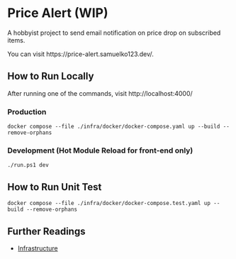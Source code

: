 <h1>Price Alert (WIP)</h1>

<p>A hobbyist project to send email notification on price drop on subscribed items. </p>
<p>You can visit https://price-alert.samuelko123.dev/.</p>

<h2>How to Run Locally</h2>

<p>After running one of the commands, visit http://localhost:4000/</p>

<h3>Production</h3>

```
docker compose --file ./infra/docker/docker-compose.yaml up --build --remove-orphans
```

<h3>Development (Hot Module Reload for front-end only)</h3>

```
./run.ps1 dev
```

<h2>How to Run Unit Test</h2>

```
docker compose --file ./infra/docker/docker-compose.test.yaml up --build --remove-orphans
```

<h2>Further Readings</h2>
<ul>
  <li>
    <a href="./infra/README.md">Infrastructure</a>
  </li>
<ul>
